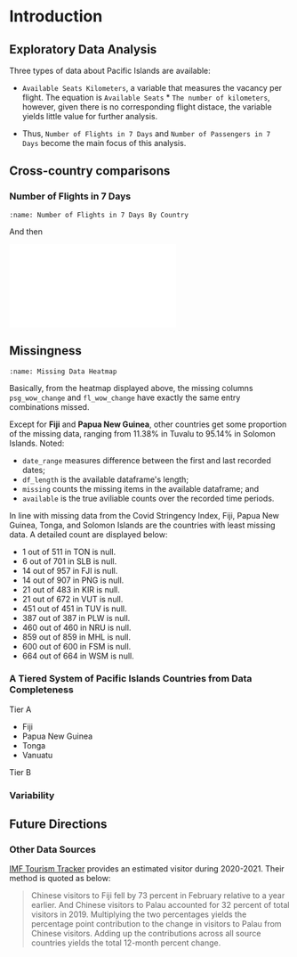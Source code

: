 # Introduction

## Exploratory Data Analysis 

Three types of data about Pacific Islands are available:
- `Available Seats Kilometers`, a variable that measures the vacancy per flight. The equation is `Available Seats` * `The number of kilometers`, however, given there is no corresponding flight distace, the variable yields little value for further analysis.

- Thus, `Number of Flights in 7 Days` and `Number of Passengers in 7 Days` become the main focus of this analysis.


## Cross-country comparisons
### Number of Flights in 7 Days

```{figure} ./images/tourism/NumFlsIn7Days.png
:name: Number of Flights in 7 Days By Country
```


And then 

<div id="content">
    <iframe src="interactive/tourism/tourism-fl.html" name="flights" id="flights" frameborder="0" marginwidth="0" marginheight="0" allowfullscreen=""></iframe>
</div>


## Missingness

```{figure} tourism/ms_heatmap.png
:name: Missing Data Heatmap
```

Basically, from the heatmap displayed above, the missing columns `psg_wow_change` and `fl_wow_change` have exactly the same entry combinations missed. 
   
Except for **Fiji** and **Papua New Guinea**, other countries get some proportion of the missing data, ranging from 11.38% in Tuvalu to 95.14% in Solomon Islands. Noted:
- `date_range` measures difference between the first and last recorded dates;
- `df_length` is the available dataframe's length; 
- `missing` counts the missing items in the available dataframe; and 
- `available` is the true aviliable counts over the recorded time periods.


In line with missing data from the Covid Stringency Index, Fiji, Papua New Guinea, Tonga, and Solomon Islands are the countries with least missing data. A detailed count are displayed below:

- 1 out of 511 in TON is null.
- 6 out of 701 in SLB is null.
- 14 out of 957 in FJI is null.
- 14 out of 907 in PNG is null. 
- 21 out of 483 in KIR is null. 
- 21 out of 672 in VUT is null.
- 451 out of 451 in TUV is null.
- 387 out of 387 in PLW is null.
- 460 out of 460 in NRU is null.
- 859 out of 859 in MHL is null.
- 600 out of 600 in FSM is null.
- 664 out of 664 in WSM is null.

### A Tiered System of Pacific Islands Countries from Data Completeness
Tier A
- Fiji
- Papua New Guinea
- Tonga
- Vanuatu

Tier B


### Variability

## Future Directions
###  Other Data Sources

[IMF Tourism Tracker](https://www.imf.org/en/Countries/ResRep/PIS-Region) provides an estimated visitor during 2020-2021. Their method is quoted as below:
> Chinese visitors to Fiji fell by 73 percent in February relative to a year earlier. And Chinese visitors to Palau accounted for 32 percent of total visitors in 2019. Multiplying the two percentages yields the percentage point contribution to the change in visitors to Palau from Chinese visitors. Adding up the contributions across all source countries yields the total 12-month percent change.



```